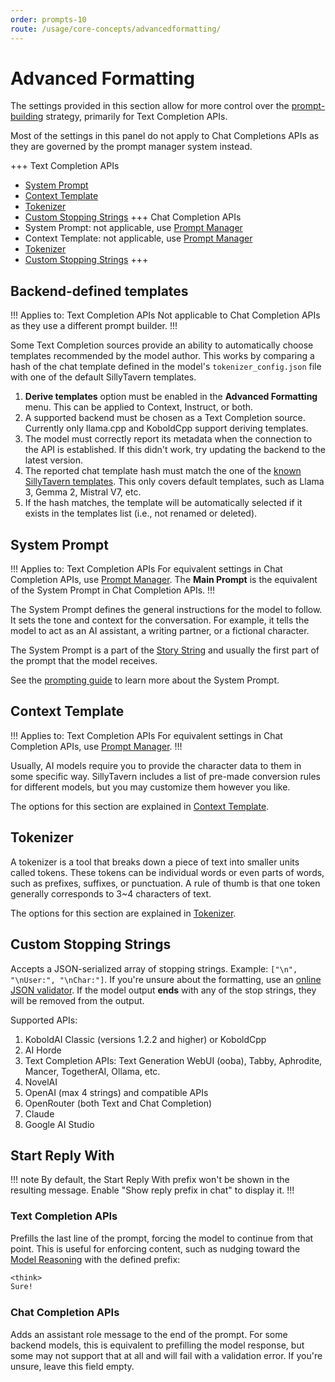 ```yaml
---
order: prompts-10
route: /usage/core-concepts/advancedformatting/
---
```


# Advanced Formatting

The settings provided in this section allow for more control over the [prompt-building](prompts.md) strategy, primarily for Text Completion APIs.

Most of the settings in this panel do not apply to Chat Completions APIs as they are governed by the prompt manager system instead.

+++ Text Completion APIs
* [System Prompt](#system-prompt)
* [Context Template](#context-template)
* [Tokenizer](#tokenizer)
* [Custom Stopping Strings](#custom-stopping-strings)
+++ Chat Completion APIs
* System Prompt: not applicable, use [Prompt Manager](prompt-manager.md)
* Context Template: not applicable, use [Prompt Manager](prompt-manager.md)
* [Tokenizer](#tokenizer)
* [Custom Stopping Strings](#custom-stopping-strings)
+++

## Backend-defined templates

!!! Applies to: Text Completion APIs
Not applicable to Chat Completion APIs as they use a different prompt builder.
!!!

Some Text Completion sources provide an ability to automatically choose templates recommended by the model author. This works by comparing a hash of the chat template defined in the model's `tokenizer_config.json` file with one of the default SillyTavern templates.

1. **<i class="fa-solid fa-bolt"></i> Derive templates** option must be enabled in the **<i class="fa-solid fa-font"></i> Advanced Formatting** menu. This can be applied to Context, Instruct, or both.
2. A supported backend must be chosen as a Text Completion source. Currently only llama.cpp and KoboldCpp support deriving templates.
3. The model must correctly report its metadata when the connection to the API is established. If this didn't work, try updating the backend to the latest version.
4. The reported chat template hash must match the one of the [known SillyTavern templates](https://github.com/SillyTavern/SillyTavern/blob/release/public/scripts/chat-templates.js). This only covers default templates, such as Llama 3, Gemma 2, Mistral V7, etc.
5. If the hash matches, the template will be automatically selected if it exists in the templates list (i.e., not renamed or deleted).

## System Prompt

!!! Applies to: Text Completion APIs
For equivalent settings in Chat Completion APIs, use [Prompt Manager](prompt-manager.md). The **Main Prompt** is the equivalent of the System Prompt in Chat Completion APIs.
!!!

The System Prompt defines the general instructions for the model to follow. It sets the tone and context for the conversation. For example, it tells the model to act as an AI assistant, a writing partner, or a fictional character.

The System Prompt is a part of the [Story String](context-template.md#story-string) and usually the first part of the prompt that the model receives.

See the [prompting guide](prompts.md#main-prompt-system-prompt) to learn more about the System Prompt.

## Context Template

!!! Applies to: Text Completion APIs
For equivalent settings in Chat Completion APIs, use [Prompt Manager](prompt-manager.md).
!!!

Usually, AI models require you to provide the character data to them in some specific way. SillyTavern includes a list of pre-made conversion rules for different models, but you may customize them however you like. 

The options for this section are explained in [Context Template](context-template.md).

## Tokenizer

A tokenizer is a tool that breaks down a piece of text into smaller units called tokens. These tokens can be individual words or even parts of words, such as prefixes, suffixes, or punctuation. A rule of thumb is that one token generally corresponds to 3~4 characters of text.

The options for this section are explained in [Tokenizer](tokenizer.md).

## Custom Stopping Strings

Accepts a JSON-serialized array of stopping strings. Example: `["\n", "\nUser:", "\nChar:"]`. If you're unsure about the formatting, use an [online JSON validator](https://jsonlint.com/). If the model output **ends** with any of the stop strings, they will be removed from the output.

Supported APIs:

1. KoboldAI Classic (versions 1.2.2 and higher) or KoboldCpp
2. AI Horde
3. Text Completion APIs: Text Generation WebUI (ooba), Tabby, Aphrodite, Mancer, TogetherAI, Ollama, etc.
4. NovelAI
5. OpenAI (max 4 strings) and compatible APIs
6. OpenRouter (both Text and Chat Completion)
7. Claude
8. Google AI Studio

## Start Reply With

!!! note
By default, the Start Reply With prefix won't be shown in the resulting message. Enable "Show reply prefix in chat" to display it.
!!!

### Text Completion APIs

Prefills the last line of the prompt, forcing the model to continue from that point. This is useful for enforcing content, such as nudging toward the [Model Reasoning](/Usage/Prompts/reasoning.md) with the defined prefix:

```txt
<think>
Sure!
```

### Chat Completion APIs

Adds an assistant role message to the end of the prompt. For some backend models, this is equivalent to prefilling the model response, but some may not support that at all and will fail with a validation error. If you're unsure, leave this field empty.
